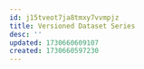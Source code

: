 ```yaml
---
id: j15tveot7ja8tmxy7vvmpjz
title: Versioned Dataset Series
desc: ''
updated: 1730660609107
created: 1730660597230
---
```

